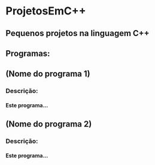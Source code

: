 # ProjetosEmC++
## Pequenos projetos na linguagem C++

## Programas:

## (Nome do programa 1)

### Descrição: 

#### Este programa...

## (Nome do programa 2)

### Descrição: 

#### Este programa...
